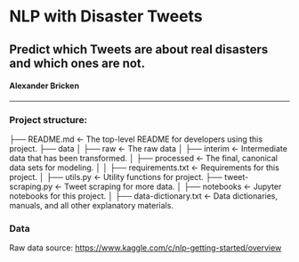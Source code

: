 # NLP with Disaster Tweets

## Predict which Tweets are about real disasters and which ones are not.

#### Alexander Bricken

---

### Project structure:

├── README.md           <- The top-level README for developers using this project.
├── data
│   ├── raw             <- The raw data
│   ├── interim         <- Intermediate data that has been transformed.
│   ├── processed       <- The final, canonical data sets for modeling.
│
│
├── requirements.txt    <- Requirements for this project.
│
├── utils.py            <- Utility functions for project.
├── tweet-scraping.py   <- Tweet scraping for more data.
│
├── notebooks           <- Jupyter notebooks for this project.
│
├── data-dictionary.txt <- Data dictionaries, manuals, and all other explanatory materials.


### Data

Raw data source: https://www.kaggle.com/c/nlp-getting-started/overview
